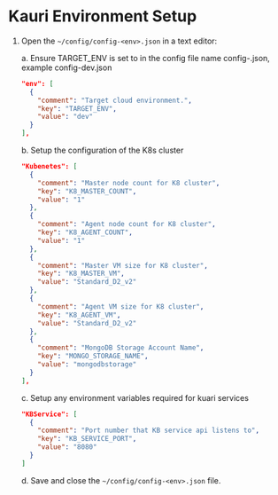 # Kauri Environment Setup

1. Open the `~/config/config-<env>.json` in a text editor:

   a. Ensure TARGET_ENV is set to <env> in the config file name config-<env>.json, example config-dev.json

      ```json
      "env": [
        {
          "comment": "Target cloud environment.",
          "key": "TARGET_ENV",
          "value": "dev"
        }
      ],
      ```

   b. Setup the configuration of the K8s cluster

      ```json
      "Kubenetes": [
        {
          "comment": "Master node count for K8 cluster",
          "key": "K8_MASTER_COUNT",
          "value": "1"
        },
        {
          "comment": "Agent node count for K8 cluster",
          "key": "K8_AGENT_COUNT",
          "value": "1"
        },
        {
          "comment": "Master VM size for K8 cluster",
          "key": "K8_MASTER_VM",
          "value": "Standard_D2_v2"
        },
        {
          "comment": "Agent VM size for K8 cluster",
          "key": "K8_AGENT_VM",
          "value": "Standard_D2_v2"
        },
        {
          "comment": "MongoDB Storage Account Name",
          "key": "MONGO_STORAGE_NAME",
          "value": "mongodbstorage"
        }
      ],
      ```

   c. Setup any environment variables required for kuari services

      ```json
      "KBService": [
        {
          "comment": "Port number that KB service api listens to",
          "key": "KB_SERVICE_PORT",
          "value": "8080"
        }
      ]
      ```

   d. Save and close the `~/config/config-<env>.json` file.
